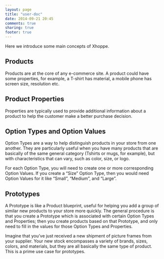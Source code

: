 ```yaml
---
layout: page
title: "user-doc"
date: 2014-09-21 20:45
comments: true
sharing: true
footer: true
---
```


Here we introduce some main concepts of Xhoppe.

## Products

Products are at the core of any e-commerce site. A product could have some properties, for example, a T-shirt has material, a mobile phone has screen size, resolution etc.

## Product Properties

Properties are typically used to provide additional information about a product to help the customer make a better purchase decision. 

## Option Types and Option Values

Option Types are a way to help distinguish products in your store from one another. They are particularly useful when you have many products that are basically of the same general category (Tshirts or mugs, for example), but with characteristics that can vary, such as color, size, or logo.

For each Option Type, you will need to create one or more corresponding Option Values. If you create a “Size” Option Type, then you would need Option Values for it like “Small”, “Medium”, and “Large”.

## Prototypes

A Prototype is like a Product blueprint, useful for helping you add a group of similar new products to your store more quickly. The general procedure is that you create a Prototype which is associated with certain Option Types and Properties; then you create products based on that Prototype, and only need to fill in the values for those Option Types and Properties.

Imagine that you’ve just received a new shipment of picture frames from your supplier. Your new stock encompasses a variety of brands, sizes, colors, and materials, but they are all basically the same type of product. This is a prime use case for prototypes.

